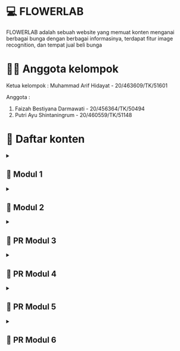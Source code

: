# 💻 FLOWERLAB
FLOWERLAB adalah sebuah website yang memuat konten menganai berbagai bunga dengan berbagai informasinya, terdapat fitur image recognition, dan tempat jual beli bunga

# 👨‍💻 Anggota kelompok
Ketua kelompok : 
Muhammad Arif Hidayat - 20/463609/TK/51601 <br>

Anggota :
1. Faizah Bestiyana Darmawati - 20/456364/TK/50494
2. Putri Ayu Shintaningrum - 20/460559/TK/51148

# 📃 Daftar konten
<details markdown="1">
<summary><h2>🔽 Modul 1</h2></summary>

## Latar Belakang
Anggrek merupakan salah satu tanaman hias yang banyak diminati dan dicari oleh penikmat tanam-tanaman khususunya anggrek. Oleh karena itu, saat ini bisnis penjualan anggrek adalah bisnis yang menjanjikan dan memiliki pasar yang jelas. Namun, anggrek memiliki berbagai jenis yang tiap jenisnya memiliki nilai yang berbeda. 

## Rumusan Permasalahan
Masih banyak peminat anggrek yang belum mengetahui jenis-jenis anggrek.  
Tempat jual beli khusus anggrek masih terbatas. 

## Ide solusi
Membuat web app yang terintegrasi AI. 

## Rencana Fitur-Fitur
![Gambar rancangan fitur-fitur aplikasi](asset/rancangan-fitur.png)

## Analisis Kompetitor
![kompetitor-1](asset/kompetitor-1.png)
![kompetitor-2](asset/kompetitor-2.png)
![kompetitor-3](asset/kompetitor-3.png)

</details>


<details markdown="1">
<summary><h2>🔽 Modul 2</h2></summary>

## Tujuan dari produk
Tujuannya adalah untuk para peminat bunga anggrek yang masih kebingungan dalam membedakan tiap jenis bunga anggrek, mereka dapat memanfaatkan fitur image recognition untuk mengetahui jenis anggrek yang mereka inginkan. Selain itu ada platform untuk mempertemukan antara penjual dan pembeli bunga anggrek (transaksi dilakukan di luar web).

## Pengguna Potensial dan Kebutuhan Para Pengguna
- Peminat Bunga Anggrek : informasi terkait setiap jenis bunga anggrek
- Penjual Bunga Anggrek : platform penjualan bunga anggrek
- Pembeli Bunga Anggrek : platform pembelian bunga anggrek

## Use case
![use-case](asset/usecase.png)

## Functional Requirements
![func-req](asset/functional-req.png)

## ERD
![erd](asset/erd.png)

## Lo-Fi Design

### Page Landing Page
![ladingpage](asset/pages/Landing_Page.png)

### Page Flowerlab Marketplace
![marketplace](asset/pages/Jual_beli.png)

### Page Sign Up/Register
![SignUp](asset/pages/Sign_up_penjual.png)

### Page Login
![login](asset/pages/Login_penjual.png)

### Page Profile Penjual
![profilepenjual](asset/pages/Profil_Penjual.png)

### Page Menambah Produk Bunga
![InputBunga](asset/pages/Input_bunga.png)

### Page Deskripsi Bunga
![DeskripsiBunga](asset/pages/Deskripsi_bunga.png)

### Page 404 not found
![404](asset/pages/404.png)

## Gantt Chart
![ganttchart](asset/ganchart.png)

</details>


<details markdown="1">
<summary><h2>🔽 PR Modul 3</h2></summary>

## Rangkuman
![image](https://user-images.githubusercontent.com/71450198/224602242-3cd5d3bf-d17c-4996-bfbf-f4753523c742.png)

## Issue Yang Dikerjakan
### Mencari Desain Web
![image](https://user-images.githubusercontent.com/71450198/224627520-6b577205-25fc-4482-a83d-30a831f0998e.png)

### Mencari Color Palette
![image](https://user-images.githubusercontent.com/71450198/224627631-64f7cd5a-d1d2-4405-88e7-6d79f56c6d19.png)

### Membuat Hi-Fi Wireframe
![image](https://user-images.githubusercontent.com/71450198/224627765-c5754ea3-67e3-44a1-9b35-db6fc1ff9347.png)

### Mengumpulkan Dataset AI
![image](https://user-images.githubusercontent.com/71450198/224627983-55da846f-a7d1-4e33-ad07-0e9229b0093c.png)

### Mengupdate Github Pages
![image](https://user-images.githubusercontent.com/71450198/224628150-9b2cc037-5000-4c2e-ba7f-0501b7f49a89.png)

[[PR Modul 4 selengkapnya]](https://docs.google.com/document/d/147SH6SlzbMyHlm8dcoOZ1TwMgDPipiZ8/edit?usp=sharing&ouid=101317987323399690576&rtpof=true&sd=true)

## Peran Anggota
![image](https://user-images.githubusercontent.com/71450198/224601676-fa3a4407-1d1b-4566-8150-0f3edf5a18db.png)

</details>


<details markdown="1">
<summary><h2>🔽 PR Modul 4</h2></summary>

## Rangkuman 
![image](https://user-images.githubusercontent.com/71450198/226402725-63f60989-be6f-4fdb-b94a-c47dc327efc6.png)

## Issue Yang Dikerjakan
### Mencari Desain Web
![image](https://user-images.githubusercontent.com/71450198/226403357-7b9100c0-2d80-4170-9331-f1e9ecf26346.png)

### Membuat Hi-Fi Wireframe
![image](https://user-images.githubusercontent.com/71450198/226403488-9b403d52-6239-4b8d-8d5e-1b440c885c4b.png)

### Mengumpulkan dataset AI
![image](https://user-images.githubusercontent.com/71450198/226403964-d1f673bd-1dd1-42a1-91a3-13b949f95337.png)

### Melakukan training pada AI 
![image](https://user-images.githubusercontent.com/71450198/226404095-969c444f-2ee1-497f-9f41-8c237b322a01.png)

### Mengembangkan Backend 
![image](https://user-images.githubusercontent.com/71450198/226404209-a97b3348-c581-4409-81f3-38ef78802a5a.png)

[[Issue yang dikerjakan selengkapnya]](https://docs.google.com/document/d/1FlC4jqixT_j93HiL71J8u2EOSfztL4M2/edit?usp=sharing&ouid=101317987323399690576&rtpof=true&sd=true)

</details>


<details markdown="1">
<summary><h2>🔽 PR Modul 5</h2></summary>

## Rangkuman 
![image](https://user-images.githubusercontent.com/71450198/227977664-4717c663-d0d5-47dd-8c35-8098285ec714.png)

## Issue Yang Dikerjakan
### Mengumpulkan dataset AI
![image](https://user-images.githubusercontent.com/71450198/227977750-8480de0e-faf5-4d38-8311-8e941f836e02.png)

### Melakukan training pada AI
![image](https://user-images.githubusercontent.com/71450198/227977920-d58d8283-1d8e-49e8-9f59-c14bc5b2014f.png)

### Mengembangkan Backend
![image](https://user-images.githubusercontent.com/71450198/227978198-3421417d-3318-43b5-9e2b-a176c8dca9e6.png)

### Mengembangkan Frontend 
![image](https://user-images.githubusercontent.com/71450198/227978771-2ca27321-01e6-4e7e-a454-4e608face0c1.png)

[[PR Modul 5 selengkapnya]](https://docs.google.com/document/d/1FVr68R6Ajp6YJXDSStNJcRclXvygFID1/edit?usp=sharing&ouid=101317987323399690576&rtpof=true&sd=true)

</details>

<details markdown="1">
<summary><h2>🔽 PR Modul 6</h2></summary>

## Rangkuman 
![image](https://user-images.githubusercontent.com/71450198/235478930-80771cbb-1297-4038-a25c-d6b8019dc17e.png)

## Issue Yang Dikerjakan
### Mengumpulkan dataset AI
![image](https://user-images.githubusercontent.com/71450198/235479065-c29504e7-5f18-4185-a3e8-be0fc7371768.png)

### Melakukan training pada AI
[coming soon]

### Mengembangkan Frontend 
![image](https://user-images.githubusercontent.com/71450198/235479244-1f486739-6027-4d69-b5e2-5424d2318ccf.png)

[[PR Modul 6 selengkapnya]](https://docs.google.com/document/d/18yEjgytAe4D0aGtAjD_zz3wV-8-LpdDC/edit?usp=sharing&ouid=110444669863654736771&rtpof=true&sd=true)

</details>
